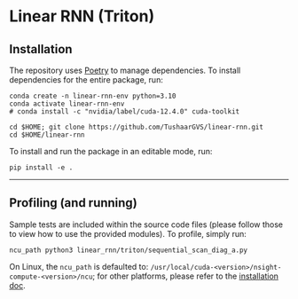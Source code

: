 # Linear RNN (Triton)

## Installation

The repository uses [Poetry](https://python-poetry.org/docs/) to manage dependencies. To install dependencies for the
entire package, run:

```shell
conda create -n linear-rnn-env python=3.10
conda activate linear-rnn-env
# conda install -c "nvidia/label/cuda-12.4.0" cuda-toolkit

cd $HOME; git clone https://github.com/TushaarGVS/linear-rnn.git
cd $HOME/linear-rnn
```

To install and run the package in an editable mode, run:

```shell
pip install -e .
```

---

## Profiling (and running)

Sample tests are included within the source code files (please follow those to view how to use the provided modules).
To profile, simply run:

```shell
ncu_path python3 linear_rnn/triton/sequential_scan_diag_a.py
```

On Linux, the `ncu_path` is defaulted to: `/usr/local/cuda-<version>/nsight-compute-<version>/ncu`; for other platforms,
please refer to the [installation doc](https://docs.nvidia.com/nsight-compute/NsightComputeCli/index.html#quickstart).
